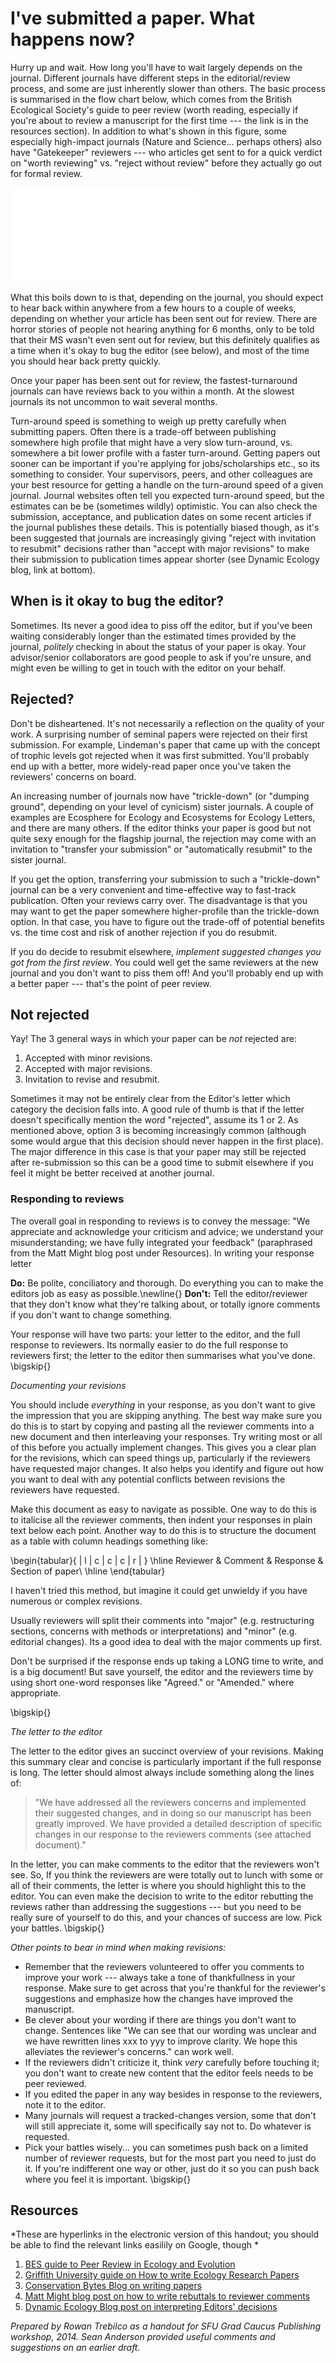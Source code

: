 <!-- SFU_publishing_workshop_after_submission.markdown 
    hints for what to do after submission - responding to reviewers etc
-->

# I've submitted a paper. What happens now?

Hurry up and wait. How long you'll have to wait largely depends on the journal. Different journals have different steps in the editorial/review process, and some are just inherently slower than others. 
The basic process is summarised in the flow chart below, which comes from the British Ecological Society's guide to peer review (worth reading, especially if you're about to review a manuscript for the first time --- the link is in the resources section). 
In addition to what's shown in this figure, some especially high-impact journals (Nature and Science... perhaps others) also have "Gatekeeper" reviewers ---  who articles get sent to for a quick verdict on "worth reviewing" vs. "reject without review" before they actually go out for formal review.

![What happens to your paper after you submit it](BES_publishing_flowchart.pdf)

What this boils down to is that, depending on the journal, you should expect to hear back within anywhere from a few hours to a couple of weeks, depending on whether your article has been sent out for review.
There are horror stories of people not hearing anything for 6 months, only to be told that their MS wasn't even sent out for review, but this definitely qualifies as a time when it's okay to bug the editor (see below), and most of the time you should hear back pretty quickly.

Once your paper has been sent out for review, the fastest-turnaround journals can have reviews back to you within a month. At the slowest journals its not uncommon to wait several months. 

Turn-around speed is something to weigh up pretty carefully when submitting papers.
Often there is a trade-off between publishing somewhere high profile that might have a very slow turn-around, vs. somewhere a bit lower profile with a faster turn-around.
Getting papers out sooner can be important if you're applying for jobs/scholarships etc., so its something to consider.
Your supervisors, peers, and other colleagues are your best resource for getting a handle on the turn-around speed of a given journal.
Journal websites often tell you expected turn-around speed, but the estimates can be be (sometimes wildly) optimistic.
You can also check the submission, acceptance, and publication dates on some recent articles if the journal publishes these details.
This is potentially biased though, as it's been suggested that journals are increasingly giving "reject with invitation to resubmit" decisions rather than "accept with major revisions" to make their submission to publication times appear shorter (see Dynamic Ecology blog, link at bottom).

## When is it okay to bug the editor?
Sometimes. Its never a good idea to piss off the editor, but if you've been waiting considerably longer than the estimated times provided by the journal, *politely* checking in about the status of your paper is okay.
Your advisor/senior collaborators are good people to ask if you're unsure, and might even be willing to get in touch with the editor on your behalf.

## Rejected?
Don't be disheartened. It's not necessarily a reflection on the quality of your work.
A surprising number of seminal papers were rejected on their first submission.
For example, Lindeman's paper that came up with the concept of trophic levels got rejected when it was first submitted.
You'll probably end up with a better, more widely-read paper once you've taken the reviewers' concerns on board.

An increasing number of journals now have "trickle-down" (or "dumping ground", depending on your level of cynicism) sister journals.
A couple of examples are Ecosphere for Ecology and Ecosystems for Ecology Letters, and there are many others.
If the editor thinks your paper is good but not quite sexy enough for the flagship journal, the rejection may come with an invitation to "transfer your submission" or "automatically resubmit" to the sister journal. 

If you get the option, transferring your submission to such a "trickle-down" journal can be a very convenient and time-effective way to fast-track publication. Often your reviews carry over. 
The disadvantage is that you may want to get the paper somewhere higher-profile than the trickle-down option.
In that case, you have to figure out the trade-off of potential benefits vs. the time cost and risk of another rejection if you do resubmit. 

If you do decide to resubmit elsewhere, *implement suggested changes you got from the first review*.
You could well get the same reviewers at the new journal and you don't want to piss them off! And you'll probably end up with a better paper --- that's the point of peer review.

## Not rejected
Yay! The 3 general ways in which your paper can be *not* rejected are:

1. Accepted with minor revisions.
2. Accepted with major revisions.
3. Invitation to revise and resubmit.

Sometimes it may not be entirely clear from the Editor's letter which category the decision falls into.
A good rule of thumb is that if the letter doesn't specifically mention the word "rejected", assume its 1 or 2.
As mentioned above, option 3 is becoming increasingly common (although some would argue that this decision should never happen in the first place).
The major difference in this case is that your paper may still be rejected after re-submission so this can be a good time to submit elsewhere if you feel it might be better received at another journal.

### Responding to reviews
The overall goal in responding to reviews is to convey the message: "We appreciate and acknowledge your criticism and advice; we understand your misunderstanding; we have fully integrated your feedback" (paraphrased from the Matt Might blog post under Resources). In writing your response letter

**Do:** Be polite, conciliatory and thorough. Do everything you can to make the editors job as easy as possible.\newline{}
**Don't:** Tell the editor/reviewer that they don't know what they're talking about, or totally ignore comments if you don't want to change something.

Your response will have two parts: your letter to the editor, and the full response to reviewers. 
Its normally easier to do the full response to reviewers first; the letter to the editor then summarises what you've done.
\bigskip{}

*Documenting your revisions*

You should include *everything* in your response, as you don't want to give the impression that you are skipping anything. The best way make sure you do this is to start by copying and pasting all the reviewer comments into a new document and then interleaving your responses.
Try writing most or all of this before you actually implement changes. This gives you a clear plan for the revisions, which can speed things up, particularly if the reviewers have requested major changes.
It also helps you identify and figure out how you want to deal with any potential conflicts between revisions the reviewers have requested.

Make this document as easy to navigate as possible.
One way to do this is to italicise all the reviewer comments, then indent your responses in plain text below each point.
Another way to do this is to structure the document as a table with column headings something like: 

\begin{tabular}{ | l | c | c | c | r | }
\hline
    Reviewer & Comment & Response & Section of paper\\
\hline
\end{tabular}

I haven't tried this method, but imagine it could get unwieldy if you have numerous or complex revisions.

Usually reviewers will split their comments into "major" (e.g. restructuring sections, concerns with methods or interpretations) and "minor" (e.g.  editorial changes).
Its a good idea to deal with the major comments up first.

Don't be surprised if the response ends up taking a LONG time to write, and is a big document!
But save yourself, the editor and the reviewers time by using short one-word responses like "Agreed." or "Amended." where appropriate.

\bigskip{}

*The letter to the editor*

The letter to the editor gives an succinct overview of your revisions. Making this summary clear and concise is particularly important if the full response is long.
The letter should almost always include something along the lines of:

>"We have addressed all the reviewers concerns and implemented their suggested changes, and in doing so our manuscript has been greatly improved. We have provided a detailed description of specific changes in our response to the reviewers comments (see attached document)."

In the letter, you can make comments to the editor that the reviewers won't see. So, If you think the reviewers are were totally out to lunch with some or all of their comments, the letter is where you should highlight this to the editor.
You can even make the decision to write to the editor rebutting the reviews rather than addressing the suggestions --- but you need to be really sure of yourself to do this, and your chances of success are low. Pick your battles.
\bigskip{}

*Other points to bear in mind when making revisions:*

- Remember that the reviewers volunteered to offer you comments to improve your work --- always take a tone of thankfullness in your response. Make sure to get across that you're thankful for the reviewer's suggestions and emphasize how the changes have improved the manuscript.
- Be clever about your wording if there are things you don't want to change. Sentences like "We can see that our wording was unclear and we have rewritten lines xxx to yyy to improve clarity. We hope this alleviates the reviewer's concerns." can work well.
- If the reviewers didn't criticize it, think *very* carefully before touching it; you don't want to create new content that the editor feels needs to be peer reviewed.
- If you edited the paper in any way besides in response to the reviewers, note it to the editor.
- Many journals will request a tracked-changes version, some that don't will still appreciate it, some will specifically say not to. Do whatever is requested.
- Pick your battles wisely... you can sometimes push back on a limited number of reviewer requests, but for the most part you need to just do it. If you're indifferent one way or other, just do it so you can push back where you feel it is important.
\bigskip{}

## Resources

*These are hyperlinks in the electronic version of this handout; you should be able to find the relevant links easilily on Google, though *

1. [BES guide to Peer Review in Ecology and Evolution](http://www.britishecologicalsociety.org/wp-content/uploads/Publ_Peer-Review-Booklet.pdf)
2. [Griffith University guide on How to write Ecology Research Papers](<https://www.google.com/url?sa=t&rct=j&q=&esrc=s&source=web&cd=1&cad=rja&uact=8&ved=0CCgQFjAA&url=http%3A%2F%2Fwww.griffith.edu.au%2F__data%2Fassets%2Fpdf_file%2F0007%2F435526%2FWriting-Ecology-Research-Papers-July-2012.pdf&ei=QHAzU97cL4XtoASU44DwBQ&usg=AFQjCNETmGdH64aWIK9cdKO-g2i9LTl2nA&sig2=bNmGEzkhR8Ucz_pzrd1uAQ&bvm=bv.63808443,d.cGU>)
3. [Conservation Bytes Blog on writing papers](http://conservationbytes.com/2012/10/22/how-to-write-a-scientific-paper/)
4. [Matt Might blog post on how to write rebuttals to reviewer comments](http://matt.might.net/articles/peer-review-rebuttals)
5. [Dynamic Ecology Blog post on interpreting Editors' decisions](http://dynamicecology.wordpress.com/2014/03/12/tell-me-again-what-major-revisions-are/)
<!-- Countless other blogs and papers -->

*Prepared by Rowan Trebilco as a handout for SFU Grad Caucus Publishing workshop, 2014. Sean Anderson provided useful comments and suggestions on an earlier draft.*

